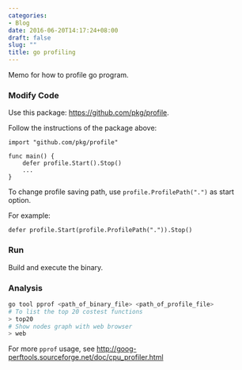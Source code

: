 ```yaml
---
categories:
- Blog
date: 2016-06-20T14:17:24+08:00
draft: false
slug: ""
title: go profiling
---
```


Memo for how to profile go program.

### Modify Code

Use this package: https://github.com/pkg/profile.

Follow the instructions of the package above:

```golang
import "github.com/pkg/profile"

func main() {
    defer profile.Start().Stop()
    ...
}
```


To change profile saving path, use `profile.ProfilePath(".")` as start option.

For example:

```golang
defer profile.Start(profile.ProfilePath(".")).Stop()
```

### Run

Build and execute the binary.


### Analysis

```bash
go tool pprof <path_of_binary_file> <path_of_profile_file>
# To list the top 20 costest functions
> top20
# Show nodes graph with web browser
> web
```

For more `pprof` usage, see http://goog-perftools.sourceforge.net/doc/cpu_profiler.html
